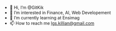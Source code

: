 - 👋 Hi, I’m @GitKik
- 👀 I’m interested in Finance, AI, Web Developement 
- 🌱 I’m currently learning at Ensimag 
- 📫 How to reach me lgs.killian@gmail.com

